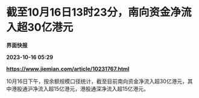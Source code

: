 # 截至10月16日13时23分，南向资金净流入超30亿港元
**界面快报**

**2023-10-16 05:29**

**https://www.jiemian.com/article/10231767.html**

10月16日下午，按余额规模口径统计，截至目前南向资金净流入超30亿港元，其中港股通沪净流入超15亿港元，港股通深净流入超15亿港元。